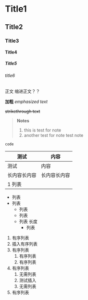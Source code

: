 # Title1
## Title2
### Title3
#### Title4
##### Title5
###### title6
正文
	缩进正文？？




**加粗**
*emphasized text*



~~strikethrough text~~

> **Notes**
> 1. this is test for note
> 2. another test for note
> test note
> 

    code


|测试|内容 |
|--|--|
|  测试|内容 |
|  长内容长内容|长内容长内容 |
| 1 列表<br>| |


- 列表
- 列表
	- 列表
	- 列表
	- 列表 长度
		- 列表

1. 有序列表
2. 插入有序列表
3. 有序列表
	1. 有序列表
	2. 有序列表
4. 有序列表
	1. 无需列表
	2. 测试插入
	3. 无需列表
5. 有序列表


<!--stackedit_data:
eyJoaXN0b3J5IjpbLTEwNjg4OTQzNTBdfQ==
-->